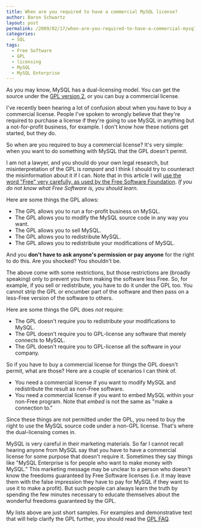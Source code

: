 ```yaml
---
title: When are you required to have a commercial MySQL license?
author: Baron Schwartz
layout: post
permalink: /2009/02/17/when-are-you-required-to-have-a-commercial-mysql-license/
categories:
  - SQL
tags:
  - Free Software
  - GPL
  - licensing
  - MySQL
  - MySQL Enterprise
---
```

As you may know, MySQL has a dual-licensing model. You can get the source under the [GPL version 2][1], or you can buy a commercial license.

I've recently been hearing a lot of confusion about when you have to buy a commercial license. People I've spoken to wrongly believe that they're required to purchase a license if they're going to use MySQL in anything but a not-for-profit business, for example. I don't know how these notions get started, but they do.

So when are you required to buy a commercial license? It's very simple: when you want to do something with MySQL that the GPL doesn't permit.

<!--more-->

I am not a lawyer, and you should do your own legal research, but misinterpretation of the GPL is *rampant* and I think I should try to counteract the misinformation about it if I can. Note that in this article I will [use the word "Free" very carefully, as used by the Free Software Foundation][2]. *If you do not know what Free Software is, you should learn.*

Here are some things the GPL allows:

*   The GPL allows you to run a for-profit business on MySQL.
*   The GPL allows you to modify the MySQL source code in any way you want.
*   The GPL allows you to sell MySQL.
*   The GPL allows you to redistribute MySQL.
*   The GPL allows you to redistribute your modifications of MySQL.

And you **don't have to ask anyone's permission or pay anyone** for the right to do this. Are you shocked? You shouldn't be.

The above come with some restrictions, but those restrictions are (broadly speaking) only to prevent you from making the software less Free. So, for example, if you sell or redistribute, you have to do it under the GPL too. You cannot strip the GPL or encumber part of the software and then pass on a less-Free version of the software to others.

Here are some things the GPL does *not* require:

*   The GPL doesn't require you to redistribute your modifications to MySQL.
*   The GPL doesn't require you to GPL-license any software that merely connects to MySQL.
*   The GPL doesn't require you to GPL-license all the software in your company.

So if you have to buy a commercial license for things the GPL doesn't permit, what are those? Here are a couple of scenarios I can think of.

*   You need a commercial license if you want to modify MySQL and redistribute the result as non-Free software.
*   You need a commercial license if you want to embed MySQL within your non-Free program. Note that *embed* is not the same as "make a connection to."

Since these things are not permitted under the GPL, you need to buy the right to use the MySQL source code under a non-GPL license. That's where the dual-licensing comes in.

MySQL is very careful in their marketing materials. So far I cannot recall hearing anyone from MySQL say that you have to have a commercial license for some purpose that doesn't require it. Sometimes they say things like "MySQL Enterprise is for people who want to make money with MySQL." This marketing message may be unclear to a person who doesn't know the freedoms guaranteed by Free Software licenses (i.e. it may leave them with the false impression they have to pay for MySQL if they want to use it to make a profit). But such people can always learn the truth by spending the few minutes necessary to educate themselves about the wonderful freedoms guaranteed by the GPL.

My lists above are just short samples. For examples and demonstrative text that will help clarify the GPL further, you should read the [GPL FAQ][3].

 [1]: http://www.gnu.org/licenses/old-licenses/gpl-2.0.html
 [2]: http://www.gnu.org/philosophy/free-sw.html
 [3]: http://www.gnu.org/licenses/old-licenses/gpl-2.0-faq.html
